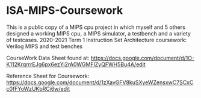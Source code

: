 # ISA-MIPS-Coursework
This is a public copy of a MIPS cpu project in which myself and 5 others designed a working MIPS cpu, a MIPS simulator, a testbench and a variety of testcases.
2020-2021 Term 1 Instruction Set Architecture coursework: Verilog MIPS and test benches 

CourseWork Data Sheet found at: https://docs.google.com/document/d/1O-K112KrqrrrEJg6px6ezYi2rA0WGMFlZyQFWH5Bu4A/edit

Reference Sheet for Coursework: https://docs.google.com/document/d/1zXavGFV8kuSXyeWZensxwC7SCxCc0fFYoWzUKbRCi6w/edit
